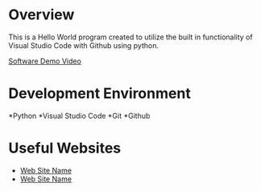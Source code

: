 # Overview

This is a Hello World program created to utilize the built in functionality of Visual Studio Code with Github using python.

[Software Demo Video](http://youtube.link.goes.here)

# Development Environment

*Python
*Visual Studio Code
*Git
*Github

# Useful Websites

* [Web Site Name](http://url.link.goes.here)
* [Web Site Name](http://url.link.goes.here)